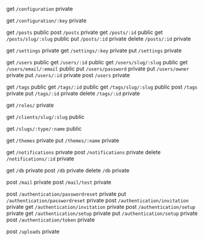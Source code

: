 get `/configuration` private

get `/configuration/:key` private

get `/posts` public
post `/posts` private 
get `/posts/:id` public 
get `/posts/slug/:slug` public 
put `/posts/:id` private
delete `/posts/:id` private

get `/settings` private
get `/settings/:key` private
put `/settings` private

get `/users` public
get `/users/:id` public
get `/users/slug/:slug` public
get `/users/email/:email` public
put `/users/password` private 
put `/users/owner` private
put `/users/:id` private
post `/users` private

get `/tags` public
get `/tags/:id` public
get `/tags/slug/:slug` public
post `/tags` private
put `/tags/:id` private
delete `/tags/:id` private

get `/roles/` private

get `/clients/slug/:slug` public

get `/slugs/:type/:name` public

get `/themes` private
put `/themes/:name` private

get `/notifications` private
post `/notifications` private
delete `/notifications/:id` private

get `/db` private
post `/db` private
delete `/db` private

post `/mail` private
post `/mail/test` private

post `/authentication/passwordreset`  private
put `/authentication/passwordreset` private
post `/authentication/invitation` private
get `/authentication/invitation` private
post `/authentication/setup` private
get `/authentication/setup` private
put `/authentication/setup` private
post `/authentication/token` private

post `/uploads` private







